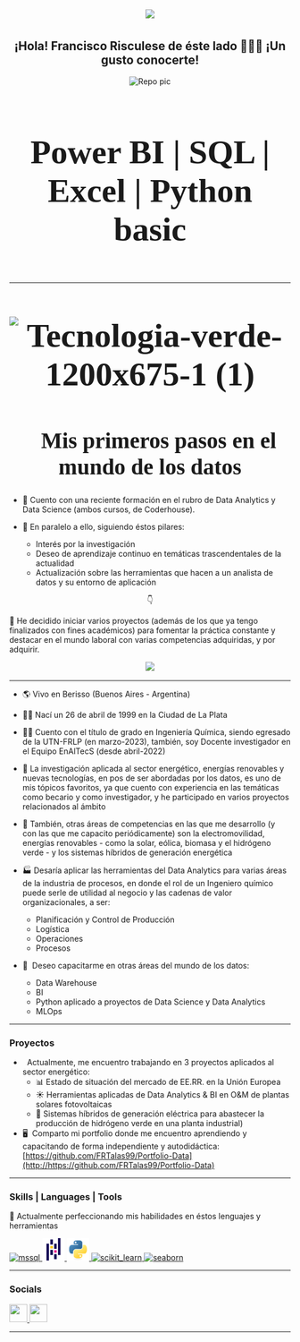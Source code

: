 <div align="center">
 
![](https://github.com/Anmol-Baranwal/Cool-GIFs-For-GitHub/assets/74038190/5f6597b4-ff7c-4415-9272-d95759df842f)
===========================================================================================================================================

¡Hola! Francisco Risculese de éste lado 👨‍💻🤝 ¡Un gusto conocerte!
-----------

<div align="center">

![Repo pic](https://github.com/FRTalas99/frtalas99/assets/147644289/fbc8906f-cd8e-4a88-be6f-33722baef568)


<h1 style= "font-family: 'Lexend'; font-size: 60px">
<b>Power BI | SQL | Excel | Python basic</b>

-----------

![Tecnologia-verde-1200x675-1 (1)](https://github.com/FRTalas99/frtalas99/assets/147644289/07454bf3-3dc3-474e-8fff-00aeb56fed95)

</div>
</div>

<div align="center">
 <h1 style= "font-family: 'Lexend'; font-size: 40px">👣Mis primeros pasos en el mundo de los datos</h1>
 
<div align="left">

*  📝  Cuento con una reciente formación en el rubro de Data Analytics y Data Science (ambos cursos, de Coderhouse).
 
*  📝 En paralelo a ello, siguiendo éstos pilares:
   * Interés por la investigación
   * Deseo de aprendizaje continuo en temáticas trascendentales de la actualidad
   * Actualización sobre las herramientas que hacen a un analista de datos y su entorno de aplicación</li></h3>

<div align="center">

 👇

<div align="left">
📝 He decidido iniciar varios proyectos (además de los que ya tengo finalizados con fines académicos) para fomentar la práctica constante y destacar en el mundo laboral con varias competencias adquiridas, y por adquirir.

</div>
</div>
</div>

<div align="center">

![](https://user-images.githubusercontent.com/74038190/212750672-2f3f2b50-c84f-4ed8-a60a-849ae69ff9df.gif)

</div>

-----------------------------------------------------------

<div align="left">

* 🌎  Vivo en Berisso (Buenos Aires - Argentina)
* 🙋‍♂  Nací un 26 de abril de 1999 en la Ciudad de La Plata
* 👨‍🎓  Cuento con el título de grado en Ingeniería Química, siendo egresado de la UTN-FRLP (en marzo-2023), también, soy Docente investigador en el Equipo EnAlTecS (desde abril-2022)
* 🔎  La investigación aplicada al sector energético, energías renovables y nuevas tecnologías, en pos de ser abordadas por los datos, es uno de mis tópicos favoritos, ya que cuento con experiencia en las temáticas como becario y como investigador, y he participado en varios proyectos relacionados al ámbito
* 📖  También, otras áreas de competencias en las que me desarrollo (y con las que me capacito periódicamente) son la electromovilidad, energías renovables - como la solar, eólica, biomasa y el hidrógeno verde - y los sistemas híbridos de generación energética
* 🏭  Desaría aplicar las herramientas del Data Analytics para varias áreas de la industria de procesos, en donde el rol de un Ingeniero químico puede serle de utilidad al negocio y las cadenas de valor organizacionales, a ser:

  * Planificación y Control de Producción
  * Logística
  * Operaciones
  * Procesos

* 🧠  Deseo capacitarme en otras áreas del mundo de los datos:
  *  Data Warehouse
  *  BI
  *  Python aplicado a proyectos de Data Science y Data Analytics
  *  MLOps
-----------------------------------------------------------

### Proyectos
*   Actualmente, me encuentro trabajando en 3 proyectos aplicados al sector energético:
  * 📊  Estado de situación del mercado de EE.RR. en la Unión Europea
  * ☀️  Herramientas aplicadas de Data Analytics & BI en O&M de plantas solares fotovoltaicas
  * 🔋  Sistemas híbridos de generación eléctrica para abastecer la producción de hidrógeno verde en una planta industrial)
* 🖥️  Comparto mi portfolio donde me encuentro aprendiendo y capacitando de forma independiente y autodidáctica: [https://github.com/FRTalas99/Portfolio-Data](http://https://github.com/FRTalas99/Portfolio-Data)
-----------------------------------------------------------

### Skills | Languages | Tools

🚧  Actualmente perfeccionando mis habilidades en éstos lenguajes y herramientas
<p align="left"> <a href="https://www.microsoft.com/en-us/sql-server" target="_blank" rel="noreferrer"> <img src="https://www.svgrepo.com/show/303229/microsoft-sql-server-logo.svg" alt="mssql" width="40" height="40"/> </a> <a href="https://pandas.pydata.org/" target="_blank" rel="noreferrer"> <img src="https://raw.githubusercontent.com/devicons/devicon/2ae2a900d2f041da66e950e4d48052658d850630/icons/pandas/pandas-original.svg" alt="pandas" width="40" height="40"/> </a> <a href="https://www.python.org" target="_blank" rel="noreferrer"> <img src="https://raw.githubusercontent.com/devicons/devicon/master/icons/python/python-original.svg" alt="python" width="40" height="40"/> </a> <a href="https://scikit-learn.org/" target="_blank" rel="noreferrer"> <img src="https://upload.wikimedia.org/wikipedia/commons/0/05/Scikit_learn_logo_small.svg" alt="scikit_learn" width="40" height="40"/> </a> <a href="https://seaborn.pydata.org/" target="_blank" rel="noreferrer"> <img src="https://seaborn.pydata.org/_images/logo-mark-lightbg.svg" alt="seaborn" width="40" height="40"/> </a> </p>

-----------------------------------------------------------

### Socials

<p align="left"> <a href="https://www.github.com/FRTalas99" target="_blank" rel="noreferrer"> <picture> <source media="(prefers-color-scheme: dark)" srcset="https://raw.githubusercontent.com/danielcranney/readme-generator/main/public/icons/socials/github-dark.svg" /> <source media="(prefers-color-scheme: light)" srcset="https://raw.githubusercontent.com/danielcranney/readme-generator/main/public/icons/socials/github.svg" /> <img src="https://raw.githubusercontent.com/danielcranney/readme-generator/main/public/icons/socials/github.svg" width="32" height="32" /> </picture> </a> <a href="https://www.linkedin.com/in/francisco-risculese/" target="_blank" rel="noreferrer"> <picture> <source media="(prefers-color-scheme: dark)" srcset="https://raw.githubusercontent.com/danielcranney/readme-generator/main/public/icons/socials/linkedin-dark.svg" /> <source media="(prefers-color-scheme: light)" srcset="https://raw.githubusercontent.com/danielcranney/readme-generator/main/public/icons/socials/linkedin.svg" /> <img src="https://raw.githubusercontent.com/danielcranney/readme-generator/main/public/icons/socials/linkedin.svg" width="32" height="32" /> </picture> </a></p>

-----------------------------------------------------------
